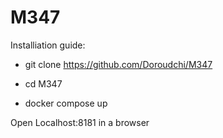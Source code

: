 # M347
Installiation guide:

- git clone https://github.com/Doroudchi/M347

- cd M347

- docker compose up

Open Localhost:8181 in a browser
